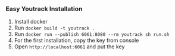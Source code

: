 ### Easy Youtrack Installation

1. Install docker
2. Run `docker build -t youtrack .`
3. Run `docker run --publish 6061:8080 --rm youtrack sh run.sh`
4. For the first installation, copy the key from console
5. Open `http://localhost:6061` and put the key
